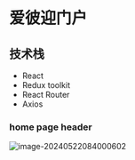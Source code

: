 # 爱彼迎门户

## 技术栈

- React
- Redux toolkit
- React Router
- Axios

### home page header

![image-20240522084000602](C:/Users/27019/AppData/Roaming/Typora/typora-user-images/image-20240522084000602.png)
